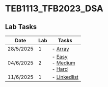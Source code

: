 ﻿# TEB1113_TFB2023_DSA

## Lab Tasks

| Date       | Lab | Tasks                         |
|------------|-----|-------------------------------|
| 28/5/2025  | 1   | - [Array](./24003426_harith_L1.cpp)      |
| 04/6/2025  | 2   | - [Easy](./24003426_harith_L2_Easy.cpp) <br> - [Medium](./24003426_harith_L2_Medium.cpp) <br> - [Hard](./24003426_harith_L2_Hard.cpp) |
| 11/6/2025  | 1   | - [Linkedlist](./24003426_harith_L3.cpp)     
